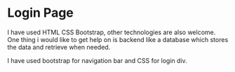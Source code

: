 
# Login Page

I have used HTML CSS Bootstrap, other technologies are also welcome.
One thing i would like to get help on is backend like a database which 
stores the data and retrieve when needed.

I have used bootstrap for navigation bar and CSS for login div.
